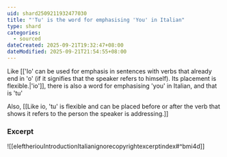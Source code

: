 ```yaml
---
uid: shard2509211932477030
title: "'Tu' is the word for emphasising 'You' in Italian"
type: shard
categories:
  - sourced
dateCreated: 2025-09-21T19:32:47+08:00
dateModified: 2025-09-21T21:54:55+08:00
---
```

Like [['Io' can be used for emphasis in sentences with verbs that already end in 'o' (if it signifies that the speaker refers to himself). Its placement is flexible.|'io']], there is also a word for emphasising 'you' in Italian, and that is 'tu'

Also, [[Like io, 'tu' is flexible and can be placed before or after the verb that shows it refers to the person the speaker is addressing.]]

### Excerpt
![[eleftheriouIntroductionItalianignorecopyrightexcerptindex#^bmi4d]]